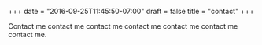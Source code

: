 +++
date = "2016-09-25T11:45:50-07:00"
draft = false
title = "contact"
+++

Contact me contact me contact me contact me contact me contact me contact me.
